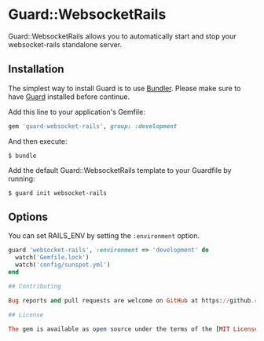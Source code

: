 # Guard::WebsocketRails

Guard::WebsocketRails allows you to automatically start and stop your websocket-rails standalone server.

## Installation

The simplest way to install Guard is to use [Bundler](http://gembundler.com/).
Please make sure to have [Guard](https://github.com/guard/guard) installed before continue.

Add this line to your application's Gemfile:

```ruby
gem 'guard-websocket-rails', group: :development
```

And then execute:

    $ bundle

Add the default Guard::WebsocketRails template to your Guardfile by running:

    $ guard init websocket-rails

## Options
You can set RAILS\_ENV by setting the  `:environment` option.

```ruby
guard 'websocket-rails', :environment => 'development' do
  watch('Gemfile.lock')
  watch('config/sunspot.yml')
end

## Contributing

Bug reports and pull requests are welcome on GitHub at https://github.com/[USERNAME]/guard-websocket-rails. This project is intended to be a safe, welcoming space for collaboration, and contributors are expected to adhere to the [Contributor Covenant](contributor-covenant.org) code of conduct.

## License

The gem is available as open source under the terms of the [MIT License](http://opensource.org/licenses/MIT).

